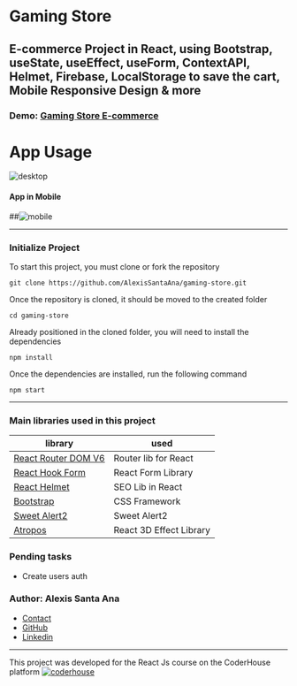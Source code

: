 #  Gaming Store

## E-commerce Project in React, using Bootstrap, useState, useEffect, useForm, ContextAPI, Helmet, Firebase, LocalStorage to save the cart, Mobile Responsive Design & more



### Demo: [Gaming Store E-commerce](https://alexissantaana-gaming-store.netlify.app/)


# App Usage
![desktop](https://user-images.githubusercontent.com/96957625/176984752-b8f6b066-2c48-4354-b3bf-05dd4fceb306.gif)



#### App in Mobile
##![mobile](https://user-images.githubusercontent.com/96957625/176984664-9a4025ee-28fe-4809-8d9b-c1890d295f28.gif)

---
### Initialize Project
To start this project, you must clone or fork the repository

    git clone https://github.com/AlexisSantaAna/gaming-store.git

Once the repository is cloned, it should be moved to the created folder

    cd gaming-store
    
Already positioned in the cloned folder, you will need to install the dependencies

    npm install
    
Once the dependencies are installed, run the following command

    npm start
    
    
---
### Main libraries used in this project

| library                                                          | used                      |
| ---------------------------------------------------------------- | ------------------------- |
| [React Router DOM V6](https://reactrouter.com/)                  | Router lib for React      |
| [React Hook Form](https://react-hook-form.com/)                  | React Form Library        |
| [React Helmet](https://github.com/nfl/react-helmet)              | SEO Lib in React          |
| [Bootstrap](https://getbootstrap.com/)                          | CSS Framework             |
| [Sweet Alert2](https://sweetalert2.github.io/l)                  | Sweet Alert2              |
| [Atropos](https://atroposjs.com/)        | React 3D Effect Library       |


### Pending tasks

- Create users auth


### Author: Alexis Santa Ana

- [Contact](mailto:ibanez2112@hotmail.com)
- [GitHub](https://github.com/AlexisSantaAna)
- [Linkedin](https://www.linkedin.com/in/alexis-santa-ana-9176b622b/)



---
This project was developed for the React Js course on the CoderHouse platform [![coderhouse](https://emprelatam.com/wp-content/uploads/2019/10/logos-coderhouse-01.png)](https://www.coderhouse.com/)

